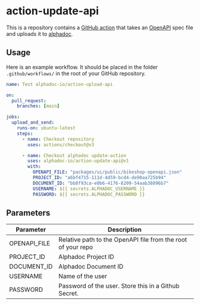 # action-update-api

This is a repository contains a [GitHub action](https://docs.github.com/en/actions)
that takes an [OpenAPI](https://www.openapis.org) spec file and uploads it
to [alphadoc](https://alphadoc.io).

## Usage

Here is an example workflow. It should be placed in the folder `.github/workflows/`
in the root of your GitHub repository.

```yaml
name: Test alphadoc-io/action-upload-api

on:
  pull_request:
    branches: [main]

jobs:
  upload_and_send:
    runs-on: ubuntu-latest
    steps:
      - name: Checkout repository
        uses: actions/checkout@v3

      - name: Checkout alphadoc update-action
        uses: alphadoc-io/action-update-api@v1
        with:
          OPENAPI_FILE: "packages/ui/public/bikeshop-openapi.json"
          PROJECT_ID: "a6bf4715-111d-4d59-bcd4-de90aa725b94"
          DOCUMENT_ID: "bb8f93ca-e0b6-4176-8209-54aab38896b7"
          USERNAME: ${{ secrets.ALPHADOC_USERNAME }}
          PASSWORD: ${{ secrets.ALPHADOC_PASSWORD }}
```

## Parameters

| Parameter    | Description                                                  |
| ------------ | ------------------------------------------------------------ |
| OPENAPI_FILE | Relative path to the OpenAPI file from the root of your repo |
| PROJECT_ID   | Alphadoc Project ID                                          |
| DOCUMENT_ID  | Alphadoc Document ID                                         |
| USERNAME     | Name of the user                                             |
| PASSWORD     | Password of the user. Store this in a Github Secret.         |
